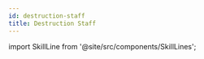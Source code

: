 ```yaml
---
id: destruction-staff
title: Destruction Staff
---
```


import SkillLine from '@site/src/components/SkillLines';
